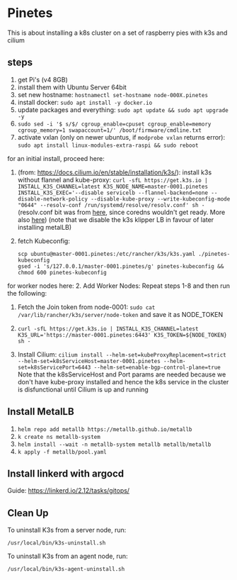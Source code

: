 # Pinetes

This is about installing a k8s cluster on a set of raspberry pies with k3s and cilium

## steps

1. get Pi's (v4 8GB)
2. install them with Ubuntu Server 64bit
3. set new hostname: `hostnamectl set-hostname node-000X.pinetes`
3. install docker: `sudo apt install -y docker.io`
4. update packages and everything: `sudo apt update && sudo apt upgrade -y`
6. `sudo sed -i '$ s/$/ cgroup_enable=cpuset cgroup_enable=memory cgroup_memory=1 swapaccount=1/' /boot/firmware/cmdline.txt`
7. activate vxlan (only on newer ubuntus, if `modprobe vxlan` returns error): `sudo apt install linux-modules-extra-raspi && sudo reboot`

for an initial install, proceed here:
1. (from: https://docs.cilium.io/en/stable/installation/k3s/): install k3s without flannel and kube-proxy: `curl -sfL https://get.k3s.io | INSTALL_K3S_CHANNEL=latest K3S_NODE_NAME=master-0001.pinetes INSTALL_K3S_EXEC='--disable servicelb --flannel-backend=none --disable-network-policy --disable-kube-proxy --write-kubeconfig-mode "0644" --resolv-conf /run/systemd/resolve/resolv.conf' sh -`
(resolv.conf bit was from [here](https://github.com/k3s-io/k3s/issues/4087#issuecomment-929374460), since coredns wouldn't get ready. More also [here](https://github.com/coredns/coredns/blob/master/plugin/loop/README.md#troubleshooting-loops-in-kubernetes-clusters))
(note that we disable the k3s klipper LB in favour of later installing metalLB)

2. fetch Kubeconfig:
    ```shell
    scp ubuntu@master-0001.pinetes:/etc/rancher/k3s/k3s.yaml ./pinetes-kubeconfig
    gsed -i 's/127.0.0.1/master-0001.pinetes/g' pinetes-kubeconfig && chmod 600 pinetes-kubeconfig
    ```

for worker nodes here:
2. Add Worker Nodes: Repeat steps 1-8 and then run the following:
   1. Fetch the Join token from node-0001: `sudo cat /var/lib/rancher/k3s/server/node-token` and save it as NODE_TOKEN
   2. `curl -sfL https://get.k3s.io | INSTALL_K3S_CHANNEL=latest K3S_URL='https://master-0001.pinetes:6443' K3S_TOKEN=${NODE_TOKEN} sh -`

3. Install Cilium: `cilium install --helm-set=kubeProxyReplacement=strict --helm-set=k8sServiceHost=master-0001.pinetes --helm-set=k8sServicePort=6443 --helm-set=enable-bgp-control-plane=true`
   Note that the k8sServiceHost and Port params are needed because we don't have kube-proxy installed and hence the k8s service in the cluster is disfunctional until Cilium is up and running

## Install MetalLB

1. `helm repo add metallb https://metallb.github.io/metallb`
2. `k create ns metallb-system`
3. `helm install --wait -n metallb-system metallb metallb/metallb`
4. `k apply -f metallb/pool.yaml`

## Install linkerd with argocd

Guide: <https://linkerd.io/2.12/tasks/gitops/>

## Clean Up

To uninstall K3s from a server node, run:

`/usr/local/bin/k3s-uninstall.sh`

To uninstall K3s from an agent node, run:

`/usr/local/bin/k3s-agent-uninstall.sh`